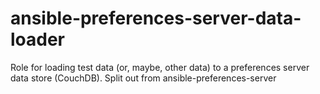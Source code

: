 # ansible-preferences-server-data-loader
Role for loading test data (or, maybe, other data) to a preferences server data store (CouchDB). Split out from ansible-preferences-server
